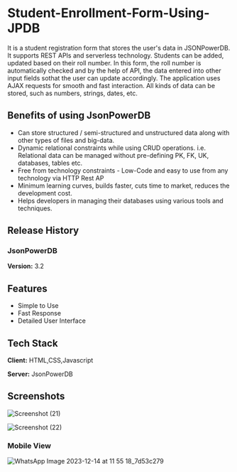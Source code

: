 # Student-Enrollment-Form-Using-JPDB
It is a student registration form that stores the user's data in JSONPowerDB. It supports REST APIs and serverless technology. Students can be added, updated based on their roll number. In this form, the roll number is automatically checked and by the help of API, the data entered into other input fields sothat the user can update accordingly. The application uses AJAX requests for smooth and fast interaction. All kinds of data can be stored, such as numbers, strings, dates, etc.

## Benefits of using JsonPowerDB

- Can store structured / semi-structured and unstructured data along with other types of files and big-data.
- Dynamic relational constraints while using CRUD operations. i.e. Relational data can be managed without pre-defining PK, FK, UK, databases, tables etc.
- Free from technology constraints - Low-Code and easy to use from any technology via HTTP Rest AP
- Minimum learning curves, builds faster, cuts time to market, reduces the development cost.
- Helps developers in managing their databases using various tools and techniques.

## Release History
### JsonPowerDB
**Version:** 3.2

## Features

- Simple to Use
- Fast Response
- Detailed User Interface
## Tech Stack

**Client:** HTML,CSS,Javascript

**Server:** JsonPowerDB

## Screenshots

![Screenshot (21)](https://github.com/yogiiii2003/Student-Enrollment-Form-Using-JPDB/assets/142893831/bcbd91d4-f737-484c-976d-f8cd0c45771b)

![Screenshot (22)](https://github.com/yogiiii2003/Student-Enrollment-Form-Using-JPDB/assets/142893831/ad33c796-5ee9-4f43-a220-2b2f16007e72)

### Mobile View

![WhatsApp Image 2023-12-14 at 11 55 18_7d53c279](https://github.com/yogiiii2003/Student-Enrollment-Form-Using-JPDB/assets/142893831/28d040fa-f2f2-493f-80fd-1d2c647a5532)

